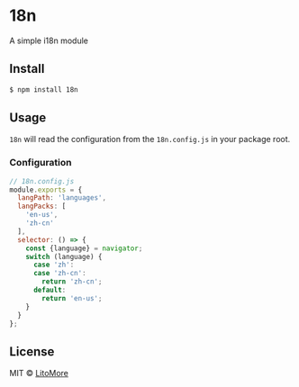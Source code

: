 # 18n

A simple i18n module

## Install

```bash
$ npm install 18n
```

## Usage

`18n` will read the configuration from the `18n.config.js` in your package root.

### Configuration

```javascript
// 18n.config.js
module.exports = {
  langPath: 'languages',
  langPacks: [
    'en-us',
    'zh-cn'
  ],
  selector: () => {
    const {language} = navigator;
    switch (language) {
      case 'zh':
      case 'zh-cn':
        return 'zh-cn';
      default:
        return 'en-us';
    }
  }
};
```

## License

MIT © [LitoMore](https://github.com/LitoMore)
